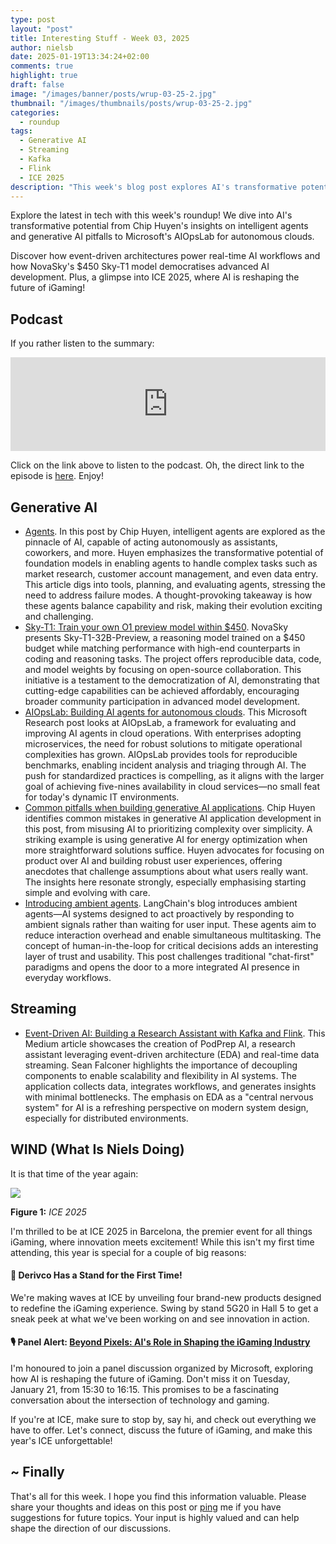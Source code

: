 ```yaml
---
type: post
layout: "post"
title: Interesting Stuff - Week 03, 2025
author: nielsb
date: 2025-01-19T13:34:24+02:00
comments: true
highlight: true
draft: false
image: "/images/banner/posts/wrup-03-25-2.jpg"
thumbnail: "/images/thumbnails/posts/wrup-03-25-2.jpg"
categories:
  - roundup
tags:
  - Generative AI
  - Streaming
  - Kafka
  - Flink
  - ICE 2025
description: "This week's blog post explores AI's transformative potential, from intelligent agents and generative AI pitfalls to event-driven architectures powering real-time workflows. Discover how NovaSky's $450 Sky-T1 model is democratizing AI and get a glimpse of the latest innovations showcased at ICE 2025."
---
```


Explore the latest in tech with this week's roundup! We dive into AI's transformative potential from Chip Huyen's insights on intelligent agents and generative AI pitfalls to Microsoft's AIOpsLab for autonomous clouds. 

Discover how event-driven architectures power real-time AI workflows and how NovaSky's $450 Sky-T1 model democratises advanced AI development. Plus, a glimpse into ICE 2025, where AI is reshaping the future of iGaming!

<!--more-->

## Podcast

If you rather listen to the summary:

<iframe title="Interesting Stuff - Week 03, 2025." allowtransparency="true" height="150" width="100%" style="border: none; min-width: min(100%, 430px);height:150px;" scrolling="no" data-name="pb-iframe-player" src="https://www.podbean.com/player-v2/?i=hpzca-17d3134-pb&from=pb6admin&share=1&download=1&rtl=0&fonts=Arial&skin=1&font-color=auto&logo_link=episode_page&btn-skin=7" loading="lazy"></iframe>

Click on the link above to listen to the podcast. Oh, the direct link to the episode is [here](https://nielsitberglund.podbean.com/e/interesting-stuff-week-03-2025/). Enjoy!

## Generative AI

* [Agents](https://huyenchip.com//2025/01/07/agents.html). In this post by Chip Huyen, intelligent agents are explored as the pinnacle of AI, capable of acting autonomously as assistants, coworkers, and more. Huyen emphasizes the transformative potential of foundation models in enabling agents to handle complex tasks such as market research, customer account management, and even data entry. This article digs into tools, planning, and evaluating agents, stressing the need to address failure modes. A thought-provoking takeaway is how these agents balance capability and risk, making their evolution exciting and challenging​.
* [Sky-T1: Train your own O1 preview model within $450](https://novasky-ai.github.io/posts/sky-t1/). NovaSky presents Sky-T1-32B-Preview, a reasoning model trained on a $450 budget while matching performance with high-end counterparts in coding and reasoning tasks. The project offers reproducible data, code, and model weights by focusing on open-source collaboration. This initiative is a testament to the democratization of AI, demonstrating that cutting-edge capabilities can be achieved affordably, encouraging broader community participation in advanced model development​.
* [AIOpsLab: Building AI agents for autonomous clouds](https://www.microsoft.com/en-us/research/blog/aiopslab-building-ai-agents-for-autonomous-clouds/). This Microsoft Research post looks at AIOpsLab, a framework for evaluating and improving AI agents in cloud operations. With enterprises adopting microservices, the need for robust solutions to mitigate operational complexities has grown. AIOpsLab provides tools for reproducible benchmarks, enabling incident analysis and triaging through AI. The push for standardized practices is compelling, as it aligns with the larger goal of achieving five-nines availability in cloud services—no small feat for today's dynamic IT environments​.
* [Common pitfalls when building generative AI applications](https://huyenchip.com//2025/01/16/ai-engineering-pitfalls.html). Chip Huyen identifies common mistakes in generative AI application development in this post, from misusing AI to prioritizing complexity over simplicity. A striking example is using generative AI for energy optimization when more straightforward solutions suffice. Huyen advocates for focusing on product over AI and building robust user experiences, offering anecdotes that challenge assumptions about what users really want. The insights here resonate strongly, especially emphasising starting simple and evolving with care​.
* [Introducing ambient agents](https://blog.langchain.dev/introducing-ambient-agents/). LangChain's blog introduces ambient agents—AI systems designed to act proactively by responding to ambient signals rather than waiting for user input. These agents aim to reduce interaction overhead and enable simultaneous multitasking. The concept of human-in-the-loop for critical decisions adds an interesting layer of trust and usability. This post challenges traditional "chat-first" paradigms and opens the door to a more integrated AI presence in everyday workflows​.

## Streaming

* [Event-Driven AI: Building a Research Assistant with Kafka and Flink](https://www.confluent.io/blog/event-driven-ai-building-a-research-assistant-with-kafka-and-flink/). This Medium article showcases the creation of PodPrep AI, a research assistant leveraging event-driven architecture (EDA) and real-time data streaming. Sean Falconer highlights the importance of decoupling components to enable scalability and flexibility in AI systems. The application collects data, integrates workflows, and generates insights with minimal bottlenecks. The emphasis on EDA as a "central nervous system" for AI is a refreshing perspective on modern system design, especially for distributed environments​.

## WIND (What Is Niels Doing)

It is that time of the year again:

![](/images/posts/ice-2025.jpg)

**Figure 1:** *ICE 2025*

I'm thrilled to be at ICE 2025 in Barcelona, the premier event for all things iGaming, where innovation meets excitement! While this isn't my first time attending, this year is special for a couple of big reasons:

#### 🎯 Derivco Has a Stand for the First Time!

We're making waves at ICE by unveiling four brand-new products designed to redefine the iGaming experience. Swing by stand 5G20 in Hall 5 to get a sneak peek at what we've been working on and see innovation in action.

#### 🎙️ Panel Alert: [**Beyond Pixels: AI's Role in Shaping the iGaming Industry**][1]

I'm honoured to join a panel discussion organized by Microsoft, exploring how AI is reshaping the future of iGaming. Don't miss it on Tuesday, January 21, from 15:30 to 16:15. This promises to be a fascinating conversation about the intersection of technology and gaming.

If you're at ICE, make sure to stop by, say hi, and check out everything we have to offer. Let's connect, discuss the future of iGaming, and make this year's ICE unforgettable!

## ~ Finally

That's all for this week. I hope you find this information valuable. Please share your thoughts and ideas on this post or [ping][ma] me if you have suggestions for future topics. Your input is highly valued and can help shape the direction of our discussions.

[ma]: mailto:niels.it.berglund@gmail.com
[mp]: https://blog.acolyer.org
[iq]: https://www.infoq.com/
[ew]: http://sqlonice.com/
[re]: http://blog.revolutionanalytics.com
[sqsk]: https://www.sqlskills.com
[mdaveyblog]: https://mdavey.wordpress.com/
[charlblog]: https://charlla.com/

[jovpop]: https://twitter.com/JovanPop_MSFT
[bobw]: https://twitter.com/bobwardms
[revod]: https://twitter.com/revodavid
[lonny]: https://twitter.com/sqL_handLe
[ewtw]: https://twitter.com/sqlOnIce
[buckw]: https://twitter.com/BuckWoodyMSFT
[mattw]: https://twitter.com/matthewwarren
[murba]: https://twitter.com/muratdemirbas
[daveda]: https://twitter.com/davidthecoder
[adcol]: https://twitter.com/adriancolyer
[jesrod]: https://twitter.com/jrdothoughts
[tomaz]: https://twitter.com/tomaz_tsql
[dataart]: https://twitter.com/dataartisans
[luis]: https://twitter.com/luis_de_sousa
[benstop]: https://twitter.com/benstopford
[conflu]: https://twitter.com/confluentinc
[tylert]: https://twitter.com/tyler_treat
[andrewng]: https://twitter.com/AndrewYNg
[lawr]: https://twitter.com/bytezn
[jue]: https://twitter.com/b0rk
[yan]: https://twitter.com/theburningmonk
[danny]: https://twitter.com/g9yuayon
[rmoff]: https://www.linkedin.com/in/robinmoffatt/
[ryansw]: https://twitter.com/ryanswanstrom
[pabloc]: https://twitter.com/pabloc_ds
[mklep]: https://twitter.com/martinkl
[mdavey]: https://twitter.com/matt_davey
[jboner]: https://twitter.com/jboner
[joeduff]: https://twitter.com/funcOfJoe
[charl]: https://twitter.com/charllamprecht
[dbricks]: https://twitter.com/databricks
[adsit]: https://twitter.com/SitnikAdam
[vicky]: https://twitter.com/vickyharp
[dscentral]: https://twitter.com/DataScienceCtrl
[natemc]: https://twitter.com/natemcmaster
[ads]: https://twitter.com/azuredatastudio
[travw]: https://twitter.com/radtravis
[emilk]: https://twitter.com/IsTheArchitect
[netflx]: https://netflixtechblog.com/
[hubert]: https://www.linkedin.com/in/hkdulay/
[jserra]: https://www.linkedin.com/in/jamesserra/
[lemi]: https://www.linkedin.com/in/lemimasalu/
[michael]: https://www.linkedin.com/in/michaeladrianjohnson/

[1]: https://www.icegaming.com/ice-2025-1/ai-in-games-panel-the-ai-evolution-shaping-tomorrows-games
